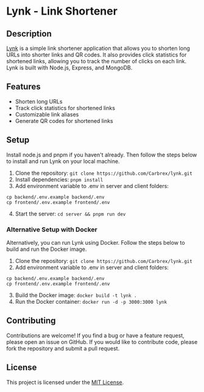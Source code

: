 # Lynk - Link Shortener

## Description
[Lynk](https://lynk-cx.onrender.com/) is a simple link shortener application that allows you to shorten long URLs into shorter links and QR codes. It also provides click statistics for shortened links, allowing you to track the number of clicks on each link. Lynk is built with Node.js, Express, and MongoDB. 

## Features
- Shorten long URLs
- Track click statistics for shortened links
- Customizable link aliases
- Generate QR codes for shortened links

## Setup
Install node.js and pnpm if you haven't already. Then follow the steps below to install and run Lynk on your local machine.
1. Clone the repository: `git clone https://github.com/Carbrex/lynk.git`
2. Install dependencies: `pnpm install`
3. Add environment variable to .env in server and client folders:
```
cp backend/.env.example backend/.env
cp frontend/.env.example frontend/.env
```
4. Start the server: `cd server && pnpm run dev`

### Alternative Setup with Docker
Alternatively, you can run Lynk using Docker. Follow the steps below to build and run the Docker image.
1. Clone the repository: `git clone https://github.com/Carbrex/lynk.git`
2. Add environment variable to .env in server and client folders:
```
cp backend/.env.example backend/.env
cp frontend/.env.example frontend/.env
```
3. Build the Docker image: `docker build -t lynk .`
4. Run the Docker container: `docker run -d -p 3000:3000 lynk`

## Contributing
Contributions are welcome! If you find a bug or have a feature request, please open an issue on GitHub. If you would like to contribute code, please fork the repository and submit a pull request.

## License
This project is licensed under the [MIT License](LICENSE).